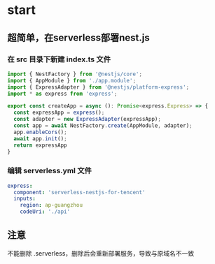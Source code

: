 # start

## 超简单，在serverless部署nest.js

### 在 src 目录下新建 index.ts 文件

```js
import { NestFactory } from '@nestjs/core';
import { AppModule } from './app.module';
import { ExpressAdapter } from '@nestjs/platform-express';
import * as express from 'express';

export const createApp = async (): Promise<express.Express> => {
  const expressApp = express();
  const adapter = new ExpressAdapter(expressApp);
  const app = await NestFactory.create(AppModule, adapter);
  app.enableCors();
  await app.init();
  return expressApp
}
```

### 编辑 serverless.yml 文件

```yaml
express:
  component: 'serverless-nestjs-for-tencent'
  inputs:
    region: ap-guangzhou
    codeUri: './api'

```

## 注意

不能删除 .serverless，删除后会重新部署服务，导致与原域名不一致
